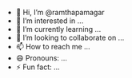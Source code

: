 - 👋 Hi, I’m @ramthapamagar
- 👀 I’m interested in ...
- 🌱 I’m currently learning ...
- 💞️ I’m looking to collaborate on ...
- 📫 How to reach me ...
- 😄 Pronouns: ...
- ⚡ Fun fact: ...

<!---
ramthapamagar/ramthapamagar is a ✨ special ✨ repository because its `README.md` (this file) appears on your GitHub profile.
You can click the Preview link to take a look at your changes.
--->
